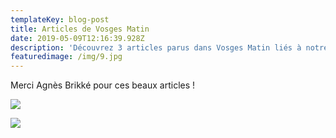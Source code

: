 ```yaml
---
templateKey: blog-post
title: Articles de Vosges Matin
date: 2019-05-09T12:16:39.928Z
description: 'Découvrez 3 articles parus dans Vosges Matin liés à notre AMAP. '
featuredimage: /img/9.jpg
---
```

Merci Agnès Brikké pour ces beaux articles ! 

![](/img/12.jpg)

![](/img/10.jpg)
